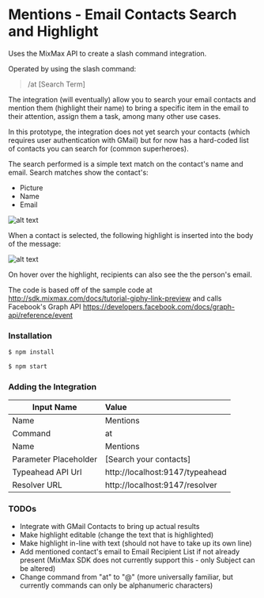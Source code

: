 # Mentions - Email Contacts Search and Highlight

Uses the MixMax API to create a slash command integration. 

Operated by using the slash command:

> /at [Search Term]

The integration (will eventually) allow you to search your email contacts and mention them (highlight their name) to bring a specific item in the email to their attention, assign them a task, among many other use cases.

In this prototype, the integration does not yet search your contacts (which requires user authentication with GMail) but for now has a hard-coded list of contacts you can search for (common superheroes).

The search performed is a simple text match on the contact's name and email. Search matches show the contact's:

- Picture
- Name
- Email


![alt text](http://i.imgur.com/0p66Y59.png "Sample Screenshot")

When a contact is selected, the following highlight is inserted into the body of the message:

![alt text](http://i.imgur.com/ZfSVCsj.png "Sample Screenshot")

On hover over the highlight, recipients can also see the the person's email.

The code is based off of the sample code at http://sdk.mixmax.com/docs/tutorial-giphy-link-preview and calls Facebook's Graph API https://developers.facebook.com/docs/graph-api/reference/event

### Installation

```sh
$ npm install
```

```sh
$ npm start
```

### Adding the Integration

| Input Name    | Value         
| ------------- |:-------------|
| Name   | Mentions |
| Command   | at |
| Name   | Mentions |
| Parameter Placeholder   | [Search your contacts] |
| Typeahead API Url   | http://localhost:9147/typeahead |
| Resolver URL  | http://localhost:9147/resolver      |


### TODOs

* Integrate with GMail Contacts to bring up actual results
* Make highlight editable (change the text that is highlighted)
* Make highlight in-line with text (should not have to take up its own line)
* Add mentioned contact's email to Email Recipient List if not already present (MixMax SDK does not currently support this - only Subject can be altered)
* Change command from "at" to "@" (more universally familiar, but currently commands can only be alphanumeric characters)

